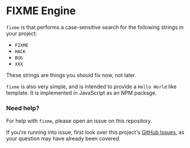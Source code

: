 # FIXME Engine

`fixme` is that performs a case-sensitive search for the following strings in your project:

* `FIXME`
* `HACK`
* `BUG`
* `XXX`

These strings are things you should fix now, not later.

`fixme` is also very simple, and is intended to provide a `Hello World` like template. It is implemented in JavaScript as an NPM package.

### Need help?

For help with `fixme`, please open an issue on this repository.

If you're running into issue, first look over this project's [GitHub Issues](https://github.com/sideci/fixme/issues), as your question may have already been covered.
